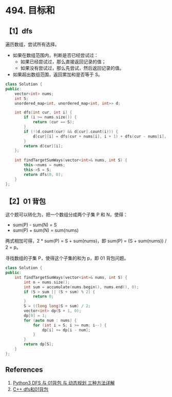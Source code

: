 # 494. 目标和

## 【1】dfs

遍历数组，尝试所有选择。

- 如果在数组范围内，判断是否已经尝试过：
  - 如果已经尝试过，那么直接返回记录的值；
  - 如果没有尝试过，那么先尝试，然后返回记录的值。
- 如果超出数组范围，返回累加和是否等于 S。

```cpp
class Solution {
public:
    vector<int> nums;
    int S;
    unordered_map<int, unordered_map<int, int>> d;

    int dfs(int cur, int i) {
        if (i >= nums.size()) {
            return (cur == S);
        }
        if (!(d.count(cur) && d[cur].count(i))) {
            d[cur][i] = dfs(cur + nums[i], i + 1) + dfs(cur - nums[i], i + 1);
        }
        return d[cur][i];
    };
    
    int findTargetSumWays(vector<int>& nums, int S) {
        this->nums = nums;
        this->S = S;
        return dfs(0, 0);
    }
};
```

## 【2】01 背包

这个题可以转化为，把一个数组分成两个子集 P 和 N，使得：

- sum(P) - sum(N) = S
- sum(P) + sum(N) = sum(nums)

两式相加可得，2 * sum(P) = S + sum(nums)，即 sum(P) = (S + sum(nums)) / 2 = p。

寻找数组的子集 P，使得这个子集的和为 p，即 01 背包问题。

```cpp
class Solution {
public:
    int findTargetSumWays(vector<int>& nums, int S) {
        int n = nums.size();
        int sum = accumulate(nums.begin(), nums.end(), 0);
        if (S > sum || (S + sum) % 2) {
            return 0;
        }
        S = ((long long)S + sum) / 2;
        vector<int> dp(S + 1, 0);
        dp[0] = 1;
        for (auto num : nums) {
            for (int i = S; i >= num; i--) {
                dp[i] += dp[i - num];
            }
        }
        return dp[S];
    }
};
```

## References

1. [Python3 DFS 与 01背包 与 动态规划 三种方法详解](https://leetcode-cn.com/problems/target-sum/solution/python-dfs-xiang-jie-by-jimmy00745/)
2. [C++ dfs和01背包](https://leetcode-cn.com/problems/target-sum/solution/c-dfshe-01bei-bao-by-bao-bao-ke-guai-liao/)
